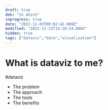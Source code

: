 ```yaml
---
draft: true
dek: "In which"
inprogress: true
date: "2022-11-03T00:02:42.000Z"
modified: "2022-12-23T14:10:54.000Z"
hidden: true
tags: ["dataviz","data","visualization"]
---
```

# What is dataviz to me?

#dataviz 

- The problem
- The approach
- The tools
- The benefits
